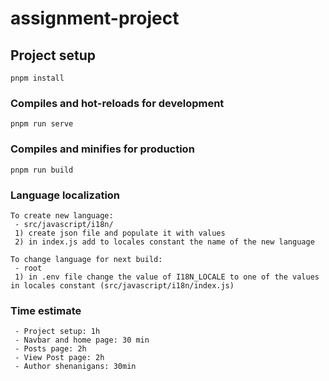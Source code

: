 # assignment-project

## Project setup
```
pnpm install
```

### Compiles and hot-reloads for development
```
pnpm run serve
```

### Compiles and minifies for production
```
pnpm run build
```

### Language localization
```
To create new language:
 - src/javascript/i18n/
 1) create json file and populate it with values
 2) in index.js add to locales constant the name of the new language

To change language for next build:
 - root
 1) in .env file change the value of I18N_LOCALE to one of the values in locales constant (src/javascript/i18n/index.js)
```

### Time estimate
```
 - Project setup: 1h
 - Navbar and home page: 30 min
 - Posts page: 2h
 - View Post page: 2h
 - Author shenanigans: 30min

```